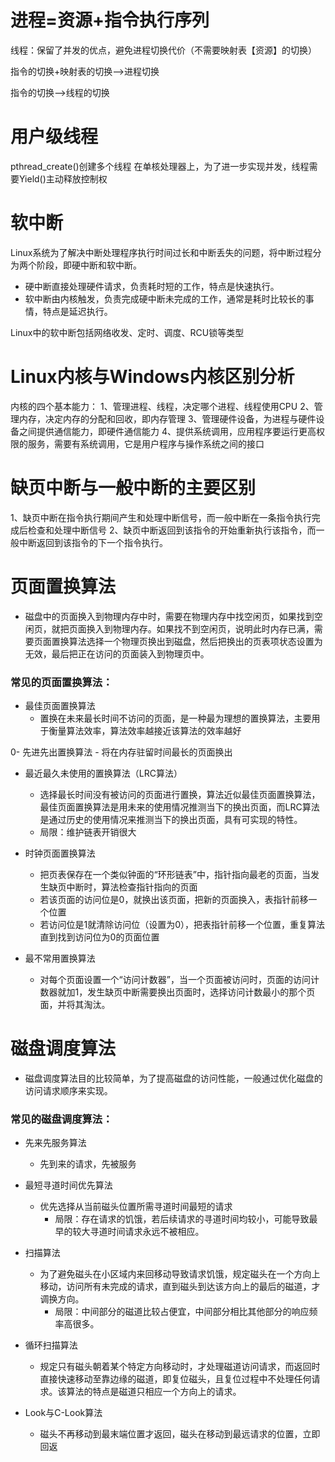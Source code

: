# 进程=资源+指令执行序列
线程：保留了并发的优点，避免进程切换代价（不需要映射表【资源】的切换）

指令的切换+映射表的切换——>进程切换

指令的切换——>线程的切换

# 用户级线程
pthread_create()创建多个线程
在单核处理器上，为了进一步实现并发，线程需要Yield()主动释放控制权

# 软中断
Linux系统为了解决中断处理程序执行时间过长和中断丢失的问题，将中断过程分为两个阶段，即硬中断和软中断。
- 硬中断直接处理硬件请求，负责耗时短的工作，特点是快速执行。
- 软中断由内核触发，负责完成硬中断未完成的工作，通常是耗时比较长的事情，特点是延迟执行。

Linux中的软中断包括网络收发、定时、调度、RCU锁等类型 

# Linux内核与Windows内核区别分析

内核的四个基本能力：
1、管理进程、线程，决定哪个进程、线程使用CPU
2、管理内存，决定内存的分配和回收，即内存管理
3、管理硬件设备，为进程与硬件设备之间提供通信能力，即硬件通信能力
4、提供系统调用，应用程序要运行更高权限的服务，需要有系统调用，它是用户程序与操作系统之间的接口

# 缺页中断与一般中断的主要区别
1、缺页中断在指令执行期间产生和处理中断信号，而一般中断在一条指令执行完成后检查和处理中断信号
2、缺页中断返回到该指令的开始重新执行该指令，而一般中断返回到该指令的下一个指令执行。

# 页面置换算法
- 磁盘中的页面换入到物理内存中时，需要在物理内存中找空闲页，如果找到空闲页，就把页面换入到物理内存。如果找不到空闲页，说明此时内存已满，需要页面置换算法选择一个物理页换出到磁盘，然后把换出的页表项状态设置为无效，最后把正在访问的页面装入到物理页中。

### 常见的页面置换算法：
- 最佳页面置换算法
	- 置换在未来最长时间不访问的页面，是一种最为理想的置换算法，主要用于衡量算法效率，算法效率越接近该算法的效率越好

0- 先进先出置换算法
	- 将在内存驻留时间最长的页面换出

- 最近最久未使用的置换算法（LRC算法）
	- 选择最长时间没有被访问的页面进行置换，算法近似最佳页面置换算法，最佳页面置换算法是用未来的使用情况推测当下的换出页面，而LRC算法是通过历史的使用情况来推测当下的换出页面，具有可实现的特性。
	- 局限：维护链表开销很大

- 时钟页面置换算法
	- 把页表保存在一个类似钟面的“环形链表”中，指针指向最老的页面，当发生缺页中断时，算法检查指针指向的页面
	- 若该页面的访问位是0，就换出该页面，把新的页面换入，表指针前移一个位置
	- 若访问位是1就清除访问位（设置为0），把表指针前移一个位置，重复算法直到找到访问位为0的页面位置

- 最不常用置换算法
	- 对每个页面设置一个“访问计数器”，当一个页面被访问时，页面的访问计数器就加1，发生缺页中断需要换出页面时，选择访问计数最小的那个页面，并将其淘汰。

# 磁盘调度算法
- 磁盘调度算法目的比较简单，为了提高磁盘的访问性能，一般通过优化磁盘的访问请求顺序来实现。

### 常见的磁盘调度算法：
- 先来先服务算法
	- 先到来的请求，先被服务

- 最短寻道时间优先算法
	- 优先选择从当前磁头位置所需寻道时间最短的请求
		- 局限：存在请求的饥饿，若后续请求的寻道时间均较小，可能导致最早的较大寻道时间请求永远不被相应。
	
- 扫描算法
	- 为了避免磁头在小区域内来回移动导致请求饥饿，规定磁头在一个方向上移动，访问所有未完成的请求，直到磁头到达该方向上的最后的磁道，才调换方向。
		- 局限：中间部分的磁道比较占便宜，中间部分相比其他部分的响应频率高很多。


- 循环扫描算法
	- 规定只有磁头朝着某个特定方向移动时，才处理磁道访问请求，而返回时直接快速移动至靠边缘的磁道，即复位磁头，且复位过程中不处理任何请求。该算法的特点是磁道只相应一个方向上的请求。

- Look与C-Look算法
	- 磁头不再移动到最末端位置才返回，磁头在移动到最远请求的位置，立即回返
